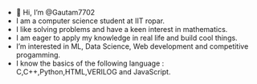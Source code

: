 - 👋 Hi, I’m @Gautam7702 
-    I am a computer science student at IIT ropar. 
-    I like solving problems and have a keen interest in mathematics. 
-    I am eager to apply my knowledge in real life and build cool things.
-    I’m interested in ML, Data Science, Web development and competitive progamming.
-    I know the basics of the following language :  C,C++,Python,HTML,VERILOG and JavaScript.

<!---
Gautam7702/Gautam7702 is a ✨ special ✨ repository because its `README.md` (this file) appears on your GitHub profile.
You can click the Preview link to take a look at your changes.
--->
